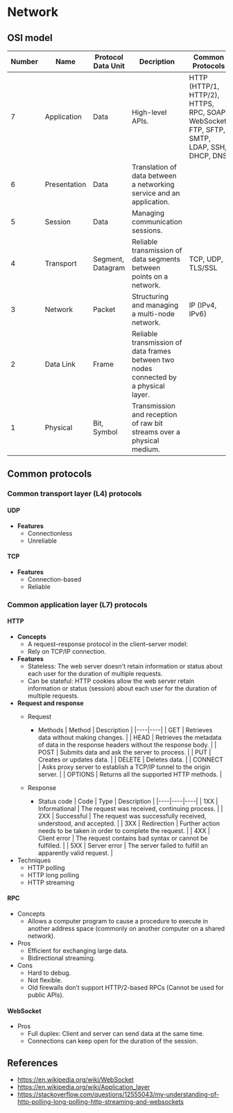 # Network

## OSI model
| Number | Name | Protocol Data Unit | Decription | Common Protocols |
|----|----|----|----|----|
| 7 | Application | Data | High-level APIs. | HTTP (HTTP/1, HTTP/2), HTTPS, RPC, SOAP, WebSocket, FTP, SFTP, SMTP, LDAP, SSH, DHCP, DNS  |
| 6 | Presentation | Data | Translation of data between a networking service and an application. | |
| 5 | Session | Data | Managing communication sessions. | |
| 4 | Transport | Segment, Datagram | Reliable transmission of data segments between points on a network. | TCP, UDP, TLS/SSL |
| 3 | Network | Packet | Structuring and managing a multi-node network. | IP (IPv4, IPv6) |
| 2 | Data Link | Frame | Reliable transmission of data frames between two nodes connected by a physical layer. | |
| 1 | Physical | Bit, Symbol | Transmission and reception of raw bit streams over a physical medium. | |

## Common protocols
### Common transport layer (L4) protocols
#### UDP
- **Features**
   - Connectionless
   - Unreliable
#### TCP
- **Features**
   - Connection-based
   - Reliable
 
### Common application layer (L7) protocols
#### HTTP
- **Concepts**
   - A request–response protocol in the client–server model:
   - Rely on TCP/IP connection.
- **Features**
   - Stateless: The web server doesn't retain information or status about each user for the duration of multiple requests.
   - Can be stateful: HTTP cookies allow the web server retain information or status (session) about each user for the duration of multiple requests.
- **Request and response**
   - Request
      - Methods
        | Method | Description |
        |----|----|
        | GET | Retrieves data without making changes. |
        | HEAD | Retrieves the metadata of data in the response headers without the response body. |
        | POST | Submits data and ask the server to process. |
        | PUT | Creates or updates data. |
        | DELETE | Deletes data. |
        | CONNECT | Asks proxy server to establish a TCP/IP tunnel to the origin server. |
        | OPTIONS | Returns all the supported HTTP methods. |
        
   - Response
      - Status code
        | Code | Type | Description |
        |----|----|----|
        | 1XX | Informational | The request was received, continuing process. |
        | 2XX | Successful | The request was successfully received, understood, and accepted. |
        | 3XX | Redirection | Further action needs to be taken in order to complete the request. |
        | 4XX | Client error | The request contains bad syntax or cannot be fulfilled. |
        | 5XX | Server error | The server failed to fulfill an apparently valid request. |
- Techniques
   - HTTP polling
   - HTTP long polling
   - HTTP streaming

#### RPC
- Concepts
   - Allows a computer program to cause a procedure to execute in another address space (commonly on another computer on a shared network).
- Pros
   - Efficient for exchanging large data.
   - Bidirectional streaming.
- Cons
   - Hard to debug.
   - Not flexible.
   - Old firewalls don’t support HTTP/2-based RPCs (Cannot be used for public APIs).

#### WebSocket
- Pros
   - Full duplex: Client and server can send data at the same time.
   - Connections can keep open for the duration of the session.

## References
- https://en.wikipedia.org/wiki/WebSocket
- https://en.wikipedia.org/wiki/Application_layer
- https://stackoverflow.com/questions/12555043/my-understanding-of-http-polling-long-polling-http-streaming-and-websockets

